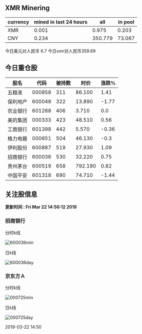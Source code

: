 ## XMR Minering

|currency|mined in last 24 hours|all|in pool|
|---|---|---|---|
|XMR|0.001|0.975|0.203|
|CNY|0.234|350.779|73.067|

今日美元对人民币 6.7	今日xmr对人民币359.69


## 今日重仓股 

|股名|代码|被持数|时价|涨跌%|
|---|---|---|---|---|
|五粮液|000858|311|86.100|1.41|
|保利地产|600048|322|13.890|-1.77|
|农业银行|601288|406|3.710|0.0|
|美的集团|000333|423|48.510|0.56|
|工商银行|601398|442|5.570|-0.36|
|格力电器|000651|504|46.130|-0.3|
|伊利股份|600887|519|27.930|1.09|
|招商银行|600036|530|32.220|0.75|
|贵州茅台|600519|658|792.190|0.82|
|中国平安|601318|690|74.710|-1.44|

## 关注股信息
**更新时间 : Fri Mar 22 14:50:12 2019**
### 招商银行 
分时k线

![600036min](http://image.sinajs.cn/newchart/min/n/sh600036.gif)

日k线

![600036day](http://image.sinajs.cn/newchart/daily/n/sh600036.gif)

### 京东方Ａ 
分时k线

![000725min](http://image.sinajs.cn/newchart/min/n/sz000725.gif)

日k线

![000725day](http://image.sinajs.cn/newchart/daily/n/sz000725.gif)

2019-03-22 14:50